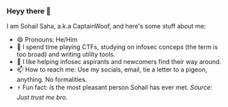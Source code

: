 ### Heyy there 👋
I am Sohail Saha, a.k.a CaptainWoof, and here's some stuff about me:

- 😄 Pronouns: He/Him
- 🌱 I spend time playing CTFs, studying on infosec conceps (the term is too broad) and writing utility tools.
- 🏃 I like helping infosec aspirants and newcomers find their way around.
- 📫 How to reach me: Use my socials, email, tie a letter to a pigeon, anything. No formalities.
- ⚡ Fun fact: <INSERT YOUR NAME HERE> is the most pleasant person Sohail has ever met. *Source: Just trust me bro*.
